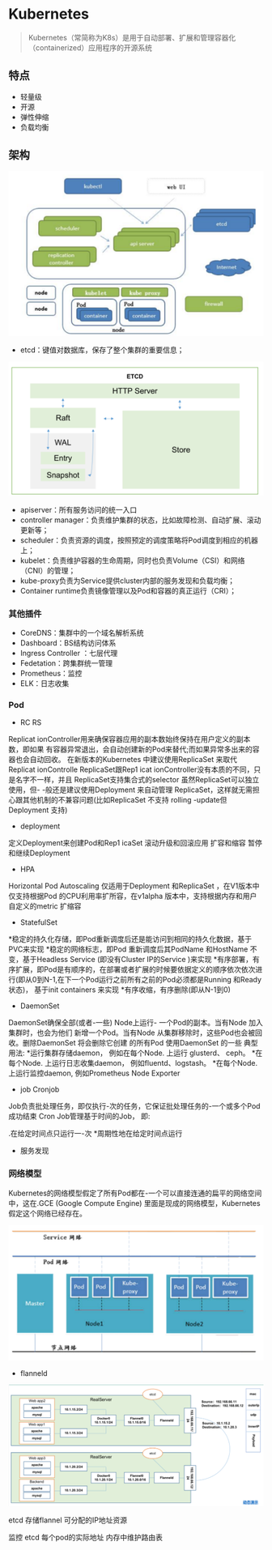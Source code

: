 # Kubernetes

>Kubernetes（常简称为K8s）是用于自动部署、扩展和管理容器化（containerized）应用程序的开源系统

## 特点

- 轻量级
- 开源
- 弹性伸缩
- 负载均衡

## 架构

![屏幕截图 2020-08-11 122543](/assets/屏幕截图%202020-08-11%20122543.png)

- etcd：键值对数据库，保存了整个集群的重要信息；

![屏幕截图 2020-08-11 122855](/assets/屏幕截图%202020-08-11%20122855.png)

- apiserver：所有服务访问的统一入口
- controller manager：负责维护集群的状态，比如故障检测、自动扩展、滚动更新等；
- scheduler：负责资源的调度，按照预定的调度策略将Pod调度到相应的机器上；
- kubelet：负责维护容器的生命周期，同时也负责Volume（CSI）和网络（CNI）的管理；
- kube-proxy负责为Service提供cluster内部的服务发现和负载均衡；
- Container runtime负责镜像管理以及Pod和容器的真正运行（CRI）；

### 其他插件

- CoreDNS：集群中的一个域名解析系统
- Dashboard：BS结构访问体系
- Ingress Controller ：七层代理
- Fedetation：跨集群统一管理
- Prometheus：监控
- ELK：日志收集

### Pod

- RC RS

Replicat ionController用来确保容器应用的副本数始终保持在用户定义的副本数，即如果
有容器异常退出，会自动创建新的Pod来替代;而如果异常多出来的容器也会自动回收。
在新版本的Kubernetes 中建议使用ReplicaSet 来取代Replicat ionControlle
ReplicaSet跟Rep1 icat ionController没有本质的不同，只是名字不一样，并且
ReplicaSet支持集合式的selector
虽然ReplicaSet可以独立使用，但- -般还是建议使用Deployment 来自动管理
ReplicaSet，这样就无需担心跟其他机制的不兼容问题(比如ReplicaSet 不支持
rolling -update但Deployment 支持)

- deployment

定义Deployment来创建Pod和Rep1 icaSet
滚动升级和回滚应用
扩容和缩容
暂停和继续Deployment

- HPA

Horizontal Pod Autoscaling 仅适用于Deployment 和ReplicaSet ，在V1版本中仅支持根据Pod
的CPU利用率扩所容，在v1alpha 版本中，支持根据内存和用户自定义的metric 扩缩容

- StatefulSet

*稳定的持久化存储，即Pod重新调度后还是能访问到相同的持久化数据，基于PVC来实现
*稳定的网络标志，即Pod 重新调度后其PodName 和HostName 不变，基于Headless Service
(即没有Cluster IP的Service )来实现
*有序部署，有序扩展，即Pod是有顺序的，在部署或者扩展的时候要依据定义的顺序依次依次进
行(即从0到N-1,在下一个Pod运行之前所有之前的Pod必须都是Running 和Ready状态)，
基于init containers 来实现
*有序收缩，有序删除(即从N-1到0)

- DaemonSet

DaemonSet确保全部(或者-一些) Node上运行- 一个Pod的副本。当有Node 加入集群时，也会为他们
新增一个Pod。当有Node 从集群移除时，这些Pod也会被回收。删除DaemonSet 将会删除它创建
的所有Pod
使用DaemonSet 的一些 典型用法:
*运行集群存储daemon， 例如在每个Node. 上运行 glusterd、 ceph。
*在每个Node. 上运行日志收集daemon， 例如fluentd、logstash。
*在每个Node. 上运行监控daemon, 例如Prometheus Node Exporter

- job Cronjob

Job负责批处理任务，即仅执行-次的任务，它保证批处理任务的-一个或多个Pod成功结束
Cron Job管理基于时间的Job， 即:

.在给定时间点只运行一-次
*周期性地在给定时间点运行

- 服务发现

### 网络模型

Kubernetes的网络模型假定了所有Pod都在-一个可以直接连通的扁平的网络空间中，这在.GCE (Google Compute Engine) 里面是现成的网络模型，Kubernetes 假定这个网络已经存在。

![屏幕截图 2020-08-12 111324](/assets/屏幕截图%202020-08-12%20111324.png)

- flanneld

![屏幕截图 2020-08-12 110356](/assets/屏幕截图%202020-08-12%20110356.png)

etcd 存储flannel 可分配的IP地址资源

监控 etcd 每个pod的实际地址 内存中维护路由表